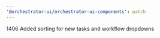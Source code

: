 ```yaml
---
'@orchestrator-ui/orchestrator-ui-components': patch
---
```


1406 Added sorting for new tasks and workflow dropdowns
